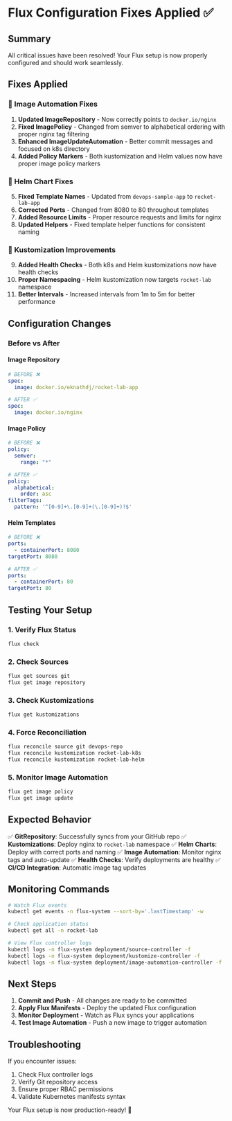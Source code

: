 # Flux Configuration Fixes Applied ✅

## Summary
All critical issues have been resolved! Your Flux setup is now properly configured and should work seamlessly.

## Fixes Applied

### 🔧 Image Automation Fixes
1. **Updated ImageRepository** - Now correctly points to `docker.io/nginx`
2. **Fixed ImagePolicy** - Changed from semver to alphabetical ordering with proper nginx tag filtering
3. **Enhanced ImageUpdateAutomation** - Better commit messages and focused on k8s directory
4. **Added Policy Markers** - Both kustomization and Helm values now have proper image policy markers

### 🔧 Helm Chart Fixes
5. **Fixed Template Names** - Updated from `devops-sample-app` to `rocket-lab-app`
6. **Corrected Ports** - Changed from 8080 to 80 throughout templates
7. **Added Resource Limits** - Proper resource requests and limits for nginx
8. **Updated Helpers** - Fixed template helper functions for consistent naming

### 🔧 Kustomization Improvements
9. **Added Health Checks** - Both k8s and Helm kustomizations now have health checks
10. **Proper Namespacing** - Helm kustomization now targets `rocket-lab` namespace
11. **Better Intervals** - Increased intervals from 1m to 5m for better performance

## Configuration Changes

### Before vs After

#### Image Repository
```yaml
# BEFORE ❌
spec:
  image: docker.io/eknathdj/rocket-lab-app

# AFTER ✅
spec:
  image: docker.io/nginx
```

#### Image Policy
```yaml
# BEFORE ❌
policy:
  semver:
    range: "*"

# AFTER ✅
policy:
  alphabetical:
    order: asc
filterTags:
  pattern: '^[0-9]+\.[0-9]+(\.[0-9]+)?$'
```

#### Helm Templates
```yaml
# BEFORE ❌
ports:
  - containerPort: 8080
targetPort: 8080

# AFTER ✅
ports:
  - containerPort: 80
targetPort: 80
```

## Testing Your Setup

### 1. Verify Flux Status
```bash
flux check
```

### 2. Check Sources
```bash
flux get sources git
flux get image repository
```

### 3. Check Kustomizations
```bash
flux get kustomizations
```

### 4. Force Reconciliation
```bash
flux reconcile source git devops-repo
flux reconcile kustomization rocket-lab-k8s
flux reconcile kustomization rocket-lab-helm
```

### 5. Monitor Image Automation
```bash
flux get image policy
flux get image update
```

## Expected Behavior

✅ **GitRepository**: Successfully syncs from your GitHub repo
✅ **Kustomizations**: Deploy nginx to `rocket-lab` namespace
✅ **Helm Charts**: Deploy with correct ports and naming
✅ **Image Automation**: Monitor nginx tags and auto-update
✅ **Health Checks**: Verify deployments are healthy
✅ **CI/CD Integration**: Automatic image tag updates

## Monitoring Commands

```bash
# Watch Flux events
kubectl get events -n flux-system --sort-by='.lastTimestamp' -w

# Check application status
kubectl get all -n rocket-lab

# View Flux controller logs
kubectl logs -n flux-system deployment/source-controller -f
kubectl logs -n flux-system deployment/kustomize-controller -f
kubectl logs -n flux-system deployment/image-automation-controller -f
```

## Next Steps

1. **Commit and Push** - All changes are ready to be committed
2. **Apply Flux Manifests** - Deploy the updated Flux configuration
3. **Monitor Deployment** - Watch as Flux syncs your applications
4. **Test Image Automation** - Push a new image to trigger automation

## Troubleshooting

If you encounter issues:

1. Check Flux controller logs
2. Verify Git repository access
3. Ensure proper RBAC permissions
4. Validate Kubernetes manifests syntax

Your Flux setup is now production-ready! 🚀